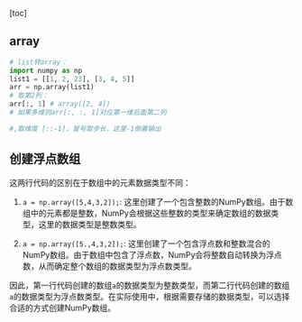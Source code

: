 [toc]

## array

```python
# list转array：
import numpy as np
list1 = [[1, 2, 23], [3, 4, 5]]
arr = np.array(list1)
# 取第2列：
arr[:, 1] # array([2, 4])
# 如果多维则arr[:, :, 1]对应第一维后面第二列

#,取维度 [::-1]，冒号取步长，这里-1倒着输出
```

## 创建浮点数组

这两行代码的区别在于数组中的元素数据类型不同：

1. `a = np.array([5,4,3,2]);`: 这里创建了一个包含整数的NumPy数组。由于数组中的元素都是整数，NumPy会根据这些整数的类型来确定数组的数据类型，这里的数据类型是整数类型。

2. `a = np.array([5.,4,3,2]);`: 这里创建了一个包含浮点数和整数混合的NumPy数组。由于数组中包含了浮点数，NumPy会将整数自动转换为浮点数，从而确定整个数组的数据类型为浮点数类型。

因此，第一行代码创建的数组`a`的数据类型为整数类型，而第二行代码创建的数组`a`的数据类型为浮点数类型。在实际使用中，根据需要存储的数据类型，可以选择合适的方式创建NumPy数组。